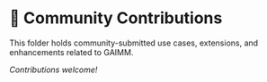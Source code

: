 # 🤝 Community Contributions

This folder holds community-submitted use cases, extensions, and enhancements related to GAIMM.

_Contributions welcome!_
